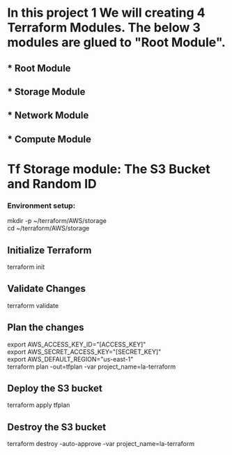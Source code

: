 # In this project 1 We will creating 4 Terraform Modules. The below 3 modules are glued to "Root Module".
## * Root Module
## * Storage Module
## * Network Module
## * Compute Module

# Tf Storage module: The S3 Bucket and Random ID

### Environment setup:
mkdir -p ~/terraform/AWS/storage \
cd ~/terraform/AWS/storage

## Initialize Terraform
terraform init

## Validate Changes
terraform validate

## Plan the changes
export AWS_ACCESS_KEY_ID="[ACCESS_KEY]" \
export AWS_SECRET_ACCESS_KEY="[SECRET_KEY]" \
export AWS_DEFAULT_REGION="us-east-1" \
terraform plan -out=tfplan -var project_name=la-terraform

## Deploy the S3 bucket
terraform apply tfplan

## Destroy the S3 bucket
terraform destroy -auto-approve -var project_name=la-terraform
